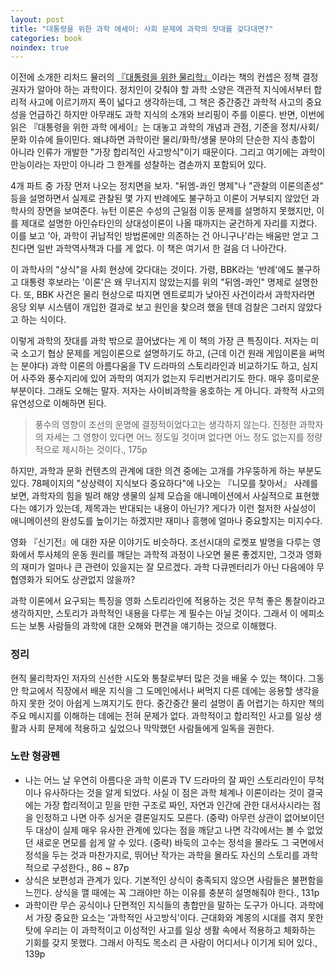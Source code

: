 ```yaml
---
layout: post
title: "대통령을 위한 과학 에세이: 사회 문제에 과학의 잣대를 갖다대면?"
categories: book
noindex: true
---
```


이전에 소개한 리처드 뮬러의 [『대통령을 위한 물리학』](http://www.4four.us/article/2011/11/physics-for-future-presidents)이라는 책의 컨셉은 정책 결정권자가 알아야 하는 과학이다. 정치인이 갖춰야 할 과학 소양은 객관적 지식에서부터 합리적 사고에 이르기까지 폭이 넓다고 생각하는데, 그 책은 중간중간 과학적 사고의 중요성을 언급하긴 하지만 아무래도 과학 지식의 소개와 브리핑이 주를 이룬다. 반면, 이번에 읽은 『대통령을 위한 과학 에세이』는 대놓고 과학의 개념과 관점, 기준을 정치/사회/문화 이슈에 들이민다. 왜냐하면 과학이란 물리/화학/생물 분야의 단순한 지식 총합이 아니라 인류가 개발한 "가장 합리적인 사고방식"이기 때문이다. 그리고 여기에는 과학이 만능이라는 자만이 아니라 그 한계를 성찰하는 겸손까지 포함되어 있다.

4개 파트 중 가장 먼저 나오는 정치면을 보자. "뒤엠-콰인 명제"나 "관찰의 이론의존성" 등을 설명하면서 실제로 관찰된 몇 가지 반례에도 불구하고 이론이 거부되지 않았던 과학사의 장면을 보여준다. 뉴턴 이론은 수성의 근일점 이동 문제를 설명하지 못했지만, 이를 제대로 설명한 아인슈타인의 상대성이론이 나올 때까지는 굳건하게 자리를 지켰다. 이를 보고 '아, 과학이 귀납적인 방법론에만 의존하는 건 아니구나'라는 배움만 얻고 그친다면 일반 과학역사책과 다를 게 없다. 이 책은 여기서 한 걸음 더 나아간다.

이 과학사의 "상식"을 사회 현상에 갖다대는 것이다. 가령, BBK라는 '반례'에도 불구하고 대통령 후보라는 '이론'은 왜 무너지지 않았는지를 위의 "뒤엠-콰인" 명제로 설명한다. 또, BBK 사건은 물리 현상으로 따지면 엔트로피가 낮아진 사건이라서 과학자라면 응당 외부 시스템이 개입한 결과로 보고 원인을 찾으려 했을 텐데 검찰은 그러지 않았다고 하는 식이다.

이렇게 과학의 잣대를 과학 밖으로 끌어냈다는 게 이 책의 가장 큰 특징이다. 저자는 미국 소고기 협상 문제를 게임이론으로 설명하기도 하고, (근데 이건 원래 게임이론을 써먹는 분야다) 과학 이론의 아름다움을 TV 드라마의 스토리라인과 비교하기도 하고, 심지어 사주와 풍수지리에 있어 과학의 여지가 없는지 두리번거리기도 한다. 매우 흥미로운 부분이다. 그래도 오해는 말자. 저자는 사이비과학을 옹호하는 게 아니다. 과학적 사고의 유연성으로 이해하면 된다.

> 풍수의 영향이 조선의 운명에 결정적이었다고는 생각하지 않는다. 진정한 과학자의 자세는 그 영향이 있다면 어느 정도일 것이며 없다면 어느 정도 없는지를 정량적으로 제시하는 것이다., 175p

하지만, 과학과 문화 컨텐츠의 관계에 대한 의견 중에는 고개를 갸우뚱하게 하는 부분도 있다. 78페이지의 "상상력이 지식보다 중요하다"에 나오는 『니모를 찾아서』 사례를 보면, 과학자의 힘을 빌려 해양 생물의 실제 모습을 애니메이션에서 사실적으로 표현했다는 얘기가 있는데, 제목과는 반대되는 내용이 아닌가? 게다가 이런 철저한 사실성이 애니메이션의 완성도를 높이기는 하겠지만 재미나 흥행에 얼마나 중요할지는 미지수다.

영화 『신기전』에 대한 자문 이야기도 비슷하다. 조선시대의 로켓포 발명을 다루는 영화에서 투사체의 운동 원리를 깨닫는 과학적 과정이 나오면 물론 좋겠지만, 그것과 영화의 재미가 얼마나 큰 관련이 있을지는 잘 모르겠다. 과학 다큐멘터리가 아닌 다음에야 무협영화가 되어도 상관없지 않을까? 

과학 이론에서 요구되는 특징을 영화 스토리라인에 적용하는 것은 무척 좋은 통찰이라고 생각하지만, 스토리가 과학적인 내용을 다루는 게 필수는 아닐 것이다. 그래서 이 에피소드는 보통 사람들의 과학에 대한 오해와 편견을 얘기하는 것으로 이해했다.

### 정리

현직 물리학자인 저자의 신선한 시도와 통찰로부터 많은 것을 배울 수 있는 책이다. 그동안 학교에서 직장에서 배운 지식을 그 도메인에서나 써먹지 다른 데에는 응용할 생각을 하지 못한 것이 아쉽게 느껴지기도 한다. 중간중간 물리 설명이 좀 어렵기는 하지만 책의 주요 메시지를 이해하는 데에는 전혀 문제가 없다. 과학적이고 합리적인 사고를 일상 생활과 사회 문제에 적용하고 싶었으나 막막했던 사람들에게 일독을 권한다.

### 노란 형광펜

- 나는 어느 날 우연히 아름다운 과학 이론과 TV 드라마의 잘 짜인 스토리라인이 무척이나 유사하다는 것을 알게 되었다. 사실 이 점은 과학 체계나 이론이라는 것이 결국에는 가장 합리적이고 믿을 만한 구조로 짜인, 자연과 인간에 관한 대서사시라는 점을 인정하고 나면 아주 싱거운 결론일지도 모른다. (중략) 아무런 상관이 없어보이던 두 대상이 실제 매우 유사한 관계에 있다는 점을 깨닫고 나면 각각에서는 볼 수 없었던 새로운 면모를 쉽게 알 수 있다. (중략) 바둑의 고수는 정석을 몰라도 그 국면에서 정석을 두는 것과 마찬가지로, 뛰어난 작가는 과학을 몰라도 자신의 스토리를 과학적으로 구성한다., 86 ~ 87p
- 상식은 보편성과 관계가 있다. 기본적인 상식이 충족되지 않으면 사람들은 불편함을 느낀다. 상식을 깰 때에는 꼭 그래야만 하는 이유를 충분히 설명해줘야 한다., 131p
- 과학이란 무슨 공식이나 단편적인 지식들의 총합만을 말하는 도구가 아니다. 과학에서 가장 중요한 요소는 '과학적인 사고방식'이다. 근대화와 계몽의 시대를 겪지 못한 탓에 우리는 이 과학적이고 이성적인 사고를 일상 생활 속에서 적용하고 체화하는 기회를 갖지 못했다. 그래서 아직도 목소리 큰 사람이 어디서나 이기게 되어 있다., 139p